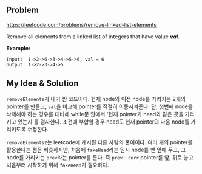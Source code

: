 Problem
-------------
https://leetcode.com/problems/remove-linked-list-elements  

Remove all elements from a linked list of integers that have value ***val***.  

**Example:**  

```
Input:  1->2->6->3->4->5->6, val = 6
Output: 1->2->3->4->5
```  
  
  
My Idea & Solution
-------------

`removeElements`가 내가 짠 코드이다. 현재 node와 이전 node를 가리키는 2개의 pointer를 만들고, 
`val`을 비교해 pointer를 적절히 이동시켜준다. 
단, 첫번째 node를 삭제해야 하는 경우를 대비해 while문 안에서 '현재 pointer가 head와 같은 곳을 가리키고 있는지'를 
검사한다. 조건에 부합할 경우 head도 현재 pointer의 다음 node를 가리키도록 수정한다.  

`removeElements2`는 leetcode에 게시된 다른 사람의 풀이이다. 여러 개의 pointer를 활용한다는 점은 비슷하지만,
처음에 `fakeHead`라는 임시 node를 맨 앞에 두고, 그 node를 가리키는 `prev`라는 pointer를 둔다. 
즉 `prev` - `curr` pointer를 앞, 뒤로 놓고 처음부터 시작하기 위해 `fakeHead`가 필요하다.